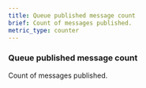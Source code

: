 ```yaml
---
title: Queue published message count
brief: Count of messages published.
metric_type: counter
---
```

### Queue published message count

Count of messages published.
